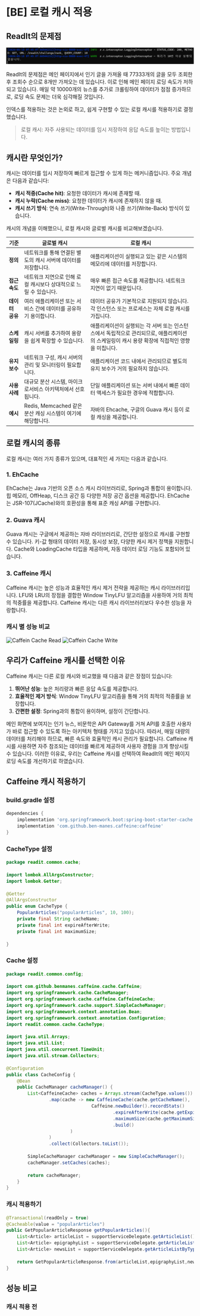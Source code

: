 # [BE] 로컬 캐시 적용

## ReadIt의 문제점
![querycount=10](./[BE]Docs/images/QueryCount=10.png)

ReadIt의 문제점은 메인 페이지에서 인기 글을 가져올 때 77333개의 글을 모두 조회한 후 조회수 순으로 8개만 가져오는 데 있습니다. 이로 인해 메인 페이지 로딩 속도가 저하되고 있습니다. 매일 약 10000개의 뉴스를 추가로 크롤링하여 데이터가 점점 증가하므로, 로딩 속도 문제는 더욱 심각해질 것입니다.

인덱스를 적용하는 것은 논외로 하고, 쉽게 구현할 수 있는 로컬 캐시를 적용하기로 결정했습니다.

> 로컬 캐시: 자주 사용되는 데이터를 임시 저장하여 응답 속도를 높이는 방법입니다.

## 캐시란 무엇인가?
캐시는 데이터를 임시 저장하여 빠르게 접근할 수 있게 하는 메커니즘입니다. 주요 개념은 다음과 같습니다:
- **캐시 적중(Cache hit)**: 요청한 데이터가 캐시에 존재할 때.
- **캐시 누락(Cache miss)**: 요청한 데이터가 캐시에 존재하지 않을 때.
- **캐시 쓰기 방식**: 연속 쓰기(Write-Through)와 나중 쓰기(Write-Back) 방식이 있습니다.

캐시의 개념을 이해했으니, 로컬 캐시와 글로벌 캐시를 비교해보겠습니다.

| 기준 | 글로벌 캐시                                    | 로컬 캐시 |
|------|-------------------------------------------|----------|
| **정의** | 네트워크를 통해 연결된 별도의 캐시 서버에 데이터를 저장합니다.       | 애플리케이션이 실행되고 있는 같은 시스템의 메모리에 데이터를 저장합니다. |
| **접근 속도** | 네트워크 지연으로 인해 로컬 캐시보다 상대적으로 느릴 수 있습니다.     | 매우 빠른 접근 속도를 제공합니다. 네트워크 지연이 없기 때문입니다. |
| **데이터 공유** | 여러 애플리케이션 또는 서비스 간에 데이터를 공유하기 용이합니다.      | 데이터 공유가 기본적으로 지원되지 않습니다. 각 인스턴스 또는 프로세스는 자체 로컬 캐시를 가집니다. |
| **스케일링** | 캐시 서버를 추가하여 용량을 쉽게 확장할 수 있습니다.            | 애플리케이션이 실행되는 각 서버 또는 인스턴스에서 독립적으로 관리되므로, 애플리케이션의 스케일링이 캐시 용량 확장에 직접적인 영향을 미칩니다. |
| **유지 보수** | 네트워크 구성, 캐시 서버의 관리 및 모니터링이 필요합니다.         | 애플리케이션 코드 내에서 관리되므로 별도의 유지 보수가 거의 필요하지 않습니다. |
| **사용 사례** | 대규모 분산 시스템, 마이크로서비스 아키텍처에서 선호됩니다.         | 단일 애플리케이션 또는 서버 내에서 빠른 데이터 액세스가 필요한 경우에 적합합니다. |
| **예시** | Redis, Memcached 같은 분산 캐싱 시스템이 여기에 해당합니다. | 자바의 Ehcache, 구글의 Guava 캐시 등이 로컬 캐싱을 제공합니다. |

## 로컬 캐시의 종류
로컬 캐시는 여러 가지 종류가 있으며, 대표적인 세 가지는 다음과 같습니다.

### 1. EhCache
EhCache는 Java 기반의 오픈 소스 캐시 라이브러리로, Spring과 통합이 용이합니다. 힙 메모리, OffHeap, 디스크 공간 등 다양한 저장 공간 옵션을 제공합니다. EhCache는 JSR-107(JCache)와의 호환성을 통해 표준 캐싱 API를 구현합니다.

### 2. Guava 캐시
Guava 캐시는 구글에서 제공하는 자바 라이브러리로, 간단한 설정으로 캐시를 구현할 수 있습니다. 키-값 형태의 데이터 저장, 동시성 보장, 다양한 캐시 제거 정책을 지원합니다. Cache와 LoadingCache 타입을 제공하며, 자동 데이터 로딩 기능도 포함되어 있습니다.

### 3. Caffeine 캐시
Caffeine 캐시는 높은 성능과 효율적인 캐시 제거 전략을 제공하는 캐시 라이브러리입니다. LFU와 LRU의 장점을 결합한 Window TinyLFU 알고리즘을 사용하여 거의 최적의 적중률을 제공합니다. Caffeine 캐시는 다른 캐시 라이브러리보다 우수한 성능을 자랑합니다.

### 캐시 별 성능 비교
![Caffein Cache Read](https://miro.medium.com/v2/resize:fit:1028/format:webp/1*FAjRhVHk9G1bjK1juvH76A.png)
![Caffein Cache Write](https://miro.medium.com/v2/resize:fit:974/format:webp/1*uUjCtk6-qyOvbfV8FexWqw.png)

## 우리가 Caffeine 캐시를 선택한 이유
Caffeine 캐시는 다른 로컬 캐시와 비교했을 때 다음과 같은 장점이 있습니다:
1. **뛰어난 성능**: 높은 처리량과 빠른 응답 속도를 제공합니다.
2. **효율적인 제거 방식**: Window TinyLFU 알고리즘을 통해 거의 최적의 적중률을 보장합니다.
3. **간편한 설정**: Spring과의 통합이 용이하며, 설정이 간단합니다.

메인 화면에 보여지는 인기 뉴스, 비문학은 API Gateway를 거쳐 API를 호출한 사용자가 바로 접근할 수 있도록 하는 아키텍처 형태를 가지고 있습니다. 따라서, 매일 대량의 데이터를 처리해야 하므로, 빠른 속도와 효율적인 캐시 관리가 필요합니다. Caffeine 캐시를 사용하면 자주 참조되는 데이터를 빠르게 제공하여 사용자 경험을 크게 향상시킬 수 있습니다. 이러한 이유로, 우리는 Caffeine 캐시를 선택하여 ReadIt의 메인 페이지 로딩 속도를 개선하기로 하였습니다.

## Caffeine 캐시 적용하기

### build.gradle 설정
```gradle
dependencies {
    implementation 'org.springframework.boot:spring-boot-starter-cache'
    implementation 'com.github.ben-manes.caffeine:caffeine'
}
```

### CacheType 설정
```java
package readit.common.cache;

import lombok.AllArgsConstructor;
import lombok.Getter;

@Getter
@AllArgsConstructor
public enum CacheType {
    PopularArticles("popularArticles", 10, 100);
    private final String cacheName;
    private final int expireAfterWrite;
    private final int maximumSize;

}

```

### Cache 설정
```java
package readit.common.config;

import com.github.benmanes.caffeine.cache.Caffeine;
import org.springframework.cache.CacheManager;
import org.springframework.cache.caffeine.CaffeineCache;
import org.springframework.cache.support.SimpleCacheManager;
import org.springframework.context.annotation.Bean;
import org.springframework.context.annotation.Configuration;
import readit.common.cache.CacheType;

import java.util.Arrays;
import java.util.List;
import java.util.concurrent.TimeUnit;
import java.util.stream.Collectors;

@Configuration
public class CacheConfig {
    @Bean
    public CacheManager cacheManager() {
        List<CaffeineCache> caches = Arrays.stream(CacheType.values())
                .map(cache -> new CaffeineCache(cache.getCacheName(),
                                Caffeine.newBuilder().recordStats()
                                        .expireAfterWrite(cache.getExpireAfterWrite(), TimeUnit.SECONDS)
                                        .maximumSize(cache.getMaximumSize())
                                        .build()
                        )
                )
                .collect(Collectors.toList());

        SimpleCacheManager cacheManager = new SimpleCacheManager();
        cacheManager.setCaches(caches);

        return cacheManager;
    }
}

```

### 캐시 적용하기
```java
@Transactional(readOnly = true)
@Cacheable(value = "popularArticles")
public GetPopularArticleResponse getPopularArticles(){
    List<Article> articleList = supportServiceDelegate.getArticleList();
    List<Article> epigraphyList = supportServiceDelegate.getArticleListByType(ArticleType.EPIGRAPHY);
    List<Article> newsList = supportServiceDelegate.getArticleListByType(ArticleType.NEWS);

    return GetPopularArticleResponse.from(articleList,epigraphyList,newsList);
}
```

## 성능 비교
### 캐시 적용 전
